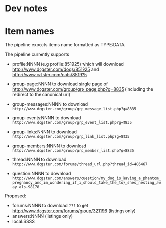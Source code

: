 Dev notes
=========

Item names
==========

The pipeline expects items name formatted as TYPE:DATA.

The pipeline currently supports

* profile:NNNN (e.g profile:851925) which will download http://www.dogster.com/dogs/851925 and http://www.catster.com/cats/851925

* group-page:NNNN to download single page of http://www.dogster.com/group/grp_page.php?g=8835 (including the redirect to the canonical url)
* group-messages:NNNN to download `http://www.dogster.com/group/grp_message_list.php?g=8835`
* group-events:NNNN to download `http://www.dogster.com/group/grp_event_list.php?g=8835`
* group-links:NNNN to download `http://www.dogster.com/group/grp_link_list.php?g=8835`
* group-members:NNNN to download `http://www.dogster.com/group/grp_member_list.php?g=8835`

* thread:NNNN to download `http://www.dogster.com/forums/thread_url.php?thread_id=486467`

* question:NNNN to download `http://www.dogster.com/answers/question/my_dog_is_having_a_phantom_pregnancy_and_im_wondering_if_i_should_take_the_toy_shes_nesting_away_als-98178`

Proposed:

* forums:NNNN to download `???` to get http://www.dogster.com/forums/group/321196 (listings only)
* answers:NNNN (listings only)
* local:SSSS

